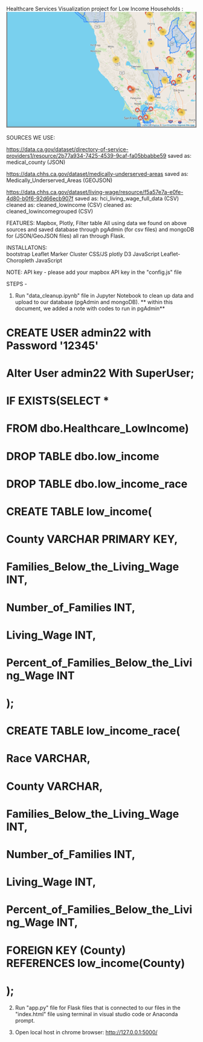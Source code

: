 Healthcare Services Visualization project for Low Income Households :
![1-Logo](static/OurMapbox.png)

SOURCES WE USE:

<!-- low income providers -->
https://data.ca.gov/dataset/directory-of-service-providers1/resource/2b77a934-7425-4539-9caf-fa05bbabbe59
saved as: medical_county (JSON)

<!-- medically underserved areas -->
https://data.chhs.ca.gov/dataset/medically-underserved-areas
saved as: Medically_Underserved_Areas (GEOJSON)

<!-- low income -->
https://data.chhs.ca.gov/dataset/living-wage/resource/f5a57e7a-e0fe-4d80-b0f6-92d66ecb907f
saved as: hci_living_wage_full_data (CSV)
cleaned as: cleaned_lowincome (CSV)
cleaned as: cleaned_lowincomegrouped (CSV)

FEATURES:
    Mapbox, Plotly, Filter table
    All using data we found on above sources and saved database through pgAdmin (for csv files) and mongoDB for (JSON/GeoJSON files) all ran through Flask.

INSTALLATONS:  
    bootstrap 
    Leaflet
    Marker Cluster CSS/JS
    plotly
    D3 JavaScript
    Leaflet-Choropleth JavaScript 

NOTE:
    API key - please add your mapbox API key in the "config.js" file

STEPS -

1. Run "data_cleanup.ipynb" file in Jupyter Notebook to clean up data and upload to our database (pgAdmin and mongoDB).
** within this document, we added a note with codes to run in pgAdmin**

# CREATE USER admin22 with Password '12345'
# Alter User admin22 With SuperUser;

# IF EXISTS(SELECT *
#           FROM   dbo.Healthcare_LowIncome)
#   DROP TABLE dbo.low_income
#   DROP TABLE dbo.low_income_race

# CREATE TABLE low_income(
# 	County VARCHAR PRIMARY KEY,
# 	Families_Below_the_Living_Wage INT,
# 	Number_of_Families INT,
# 	Living_Wage INT,
# 	Percent_of_Families_Below_the_Living_Wage INT
# );

# CREATE TABLE low_income_race(
# 	Race VARCHAR,
# 	County VARCHAR,
# 	Families_Below_the_Living_Wage INT,
# 	Number_of_Families INT,
# 	Living_Wage INT,
# 	Percent_of_Families_Below_the_Living_Wage INT,
# 	FOREIGN KEY (County) REFERENCES low_income(County)
# );

2. Run "app.py" file for Flask files that is connected to our files in the "index.html" file using terminal in visual studio code or Anaconda prompt.

3. Open local host in chrome browser:
http://127.0.0.1:5000/


